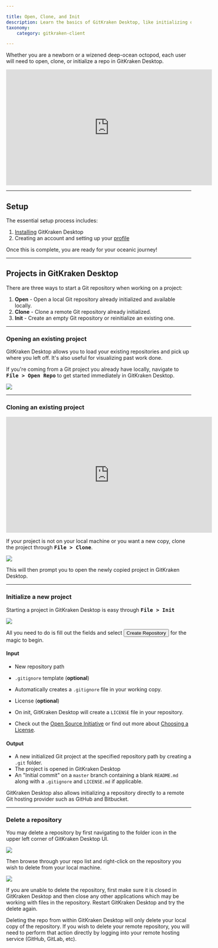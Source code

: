 ```yaml
---

title: Open, Clone, and Init
description: Learn the basics of GitKraken Desktop, like initializing or cloning projects!
taxonomy:
    category: gitkraken-client

---
```


Whether you are a newborn or a wizened deep-ocean octopod, each user will need to open, clone, or initialize a repo in GitKraken Desktop.

<div class='embed-container embed-container--16-9'>
    <iframe width='560' height='315' src='https://www.youtube.com/embed/8uxrA56VJgY?rel=0&vq=hd1080' frameborder='0' allowfullscreen></iframe>
</div>

***
## Setup
The essential setup process includes:

1. [Installing](/gitkraken-client/how-to-install) GitKraken Desktop
2. Creating an account and setting up your [profile](/gitkraken-client/profiles)

Once this is complete, you are ready for your oceanic journey!

***
## Projects in GitKraken Desktop
There are three ways to start a Git repository when working on a project:

1. **Open** - Open a local Git repository already initialized and available locally.
2. **Clone** - Clone a remote Git repository already initialized.
3. **Init** - Create an empty Git repository or reinitialize an existing one.

***

### Opening an existing project
GitKraken Desktop allows you to load your existing repositories and pick up where you left off. It's also useful for visualizing past work done.  

If you're coming from a Git project you already have locally, navigate to <kbd><strong>File > Open Repo</strong></kbd> to get started immediately in GitKraken Desktop.

<img src='/wp-content/uploads/project.png' srcset='/wp-content/uploads/project@2x.png 2x' class='img-bordered img-responsive center'>

***
### Cloning an existing project

<div class='embed-container embed-container--16-9'>
    <iframe width="560" height="315" src="https://www.youtube.com/embed/OA9o09Bq5M8?ecver=1" frameborder="0" allowfullscreen></iframe>
</div>

If your project is not on your local machine or you want a new copy, clone the project through <kbd><strong>File > Clone</strong></kbd>.

<img src='/wp-content/uploads/clone-url.png' srcset='/wp-content/uploads/clone-url@2x.png 2x' class='img-bordered img-responsive center'>

This will then prompt you to open the newly copied project in GitKraken Desktop.

***
### Initialize a new project
Starting a project in GitKraken Desktop is easy through <kbd><strong>File > Init</strong></kbd>

<img src='/wp-content/uploads/init.png' srcset='/wp-content/uploads/init@2x.png 2x' class='img-bordered img-responsive center'>

All you need to do is fill out the fields and select <button class='button button--success button--ui button--nolink'>Create Repository</span></button> for the magic to begin.

#### Input
* New repository path
* `.gitignore` template (**optional**)
 * Automatically creates a `.gitignore` file in your working copy.

* License (**optional**)
 * On init, GitKraken Desktop will create a `LICENSE` file in your repository.
 * Check out the [Open Source Initiative](https://opensource.org/licenses) or find out more about [Choosing a License](http://choosealicense.com/).

#### Output
* A new initialized Git project at the specified repository path by creating a `.git` folder.
* The project is opened in GitKraken Desktop
* An "Initial commit" on a `master` branch containing a blank `README.md` along with a `.gitignore` and `LICENSE.md` if applicable.

 <div class='callout callout--success'>
     <p>GitKraken Desktop also allows initializing a repository directly to a remote Git hosting provider such as GitHub and Bitbucket.</p>
 </div>


***

### Delete a repository

You may delete a repository by first navigating to the folder icon in the upper left corner of GitKraken Desktop UI.

<img src='/wp-content/uploads/click-folder.png' srcset='/wp-content/uploads/click-folder@2x.png 2x' class='img-bordered img-responsive center'>

Then browse through your repo list and right-click on the repository you wish to delete from your local machine. 

<img src='/wp-content/uploads/delete-repo.png' srcset='/wp-content/uploads/delete-repo@2x.png 2x' class='img-bordered img-responsive center'>

If you are unable to delete the repository, first make sure it is closed in GitKraken Desktop and then close any other applications which may be working with files in the repository. Restart GitKraken Desktop and try the delete again.

Deleting the repo from within GitKraken Desktop will only delete your local copy of the repository. If you wish to delete your remote repository, you will need to perform that action directly by logging into your remote hosting service (GitHub, GitLab, etc).
